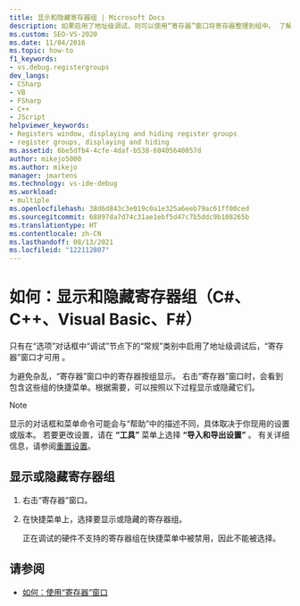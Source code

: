 ```yaml
---
title: 显示和隐藏寄存器组 | Microsoft Docs
description: 如果启用了地址级调试，则可以使用“寄存器”窗口将寄存器整理到组中。 了解如何设置要显示哪些组。
ms.custom: SEO-VS-2020
ms.date: 11/04/2016
ms.topic: how-to
f1_keywords:
- vs.debug.registergroups
dev_langs:
- CSharp
- VB
- FSharp
- C++
- JScript
helpviewer_keywords:
- Registers window, displaying and hiding register groups
- register groups, displaying and hiding
ms.assetid: 6be5dfb4-4cfe-4daf-b538-60405640857d
author: mikejo5000
ms.author: mikejo
manager: jmartens
ms.technology: vs-ide-debug
ms.workload:
- multiple
ms.openlocfilehash: 38d6d843c3e019c0a1e325a6eeb79ac61ff00ced
ms.sourcegitcommit: 68897da7d74c31ae1ebf5d47c7b5ddc9b108265b
ms.translationtype: HT
ms.contentlocale: zh-CN
ms.lasthandoff: 08/13/2021
ms.locfileid: "122112807"
---
```

# <a name="how-to-display-and-hide-register-groups-c-c-visual-basic-f"></a>如何：显示和隐藏寄存器组（C#、C++、Visual Basic、F#）

只有在“选项”对话框中“调试”节点下的“常规”类别中启用了地址级调试后，“寄存器”窗口才可用   。

为避免杂乱，“寄存器”窗口中的寄存器按组显示。 右击“寄存器”窗口时，会看到包含这些组的快捷菜单。根据需要，可以按照以下过程显示或隐藏它们。

> [!NOTE]
> 显示的对话框和菜单命令可能会与“帮助”中的描述不同，具体取决于你现用的设置或版本。 若要更改设置，请在 **“工具”** 菜单上选择 **“导入和导出设置”** 。 有关详细信息，请参阅[重置设置](../ide/environment-settings.md#reset-settings)。

## <a name="display-or-hide-register-groups"></a>显示或隐藏寄存器组

1. 右击“寄存器”窗口。

2. 在快捷菜单上，选择要显示或隐藏的寄存器组。

     正在调试的硬件不支持的寄存器组在快捷菜单中被禁用，因此不能被选择。

## <a name="see-also"></a>请参阅

- [如何：使用“寄存器”窗口](../debugger/how-to-use-the-registers-window.md)